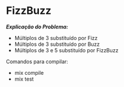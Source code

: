 # FizzBuzz

***Explicação do Problema:***

- Múltiplos de 3 substituído por Fizz
- Múltiplos de 3 substituído por Buzz
- Múltiplos de 3 e 5 substituído por FizzBuzz


Comandos para compilar:
- mix compile
- mix test

